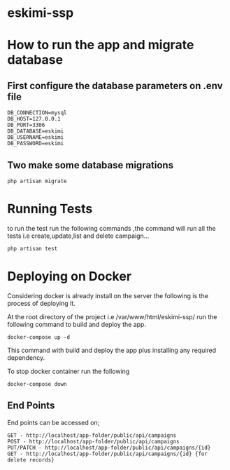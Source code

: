 
# eskimi-ssp


# How to run the app and migrate database 

## First configure the database  parameters on .env file

	DB_CONNECTION=mysql
	DB_HOST=127.0.0.1
	DB_PORT=3306
	DB_DATABASE=eskimi
	DB_USERNAME=eskimi
	DB_PASSWORD=eskimi

## Two make some database migrations

	php artisan migrate 

# Running Tests 
 to run the test run the following commands ,the command will run all the tests i.e create,update,list and delete campaign...

    php artisan test


# Deploying on Docker

Considering docker is already install on the server  the following is the process of deploying it.

At the root directory of the project i.e 
	/var/www/html/eskimi-ssp/ 
run the following command to build and deploy the app.

    docker-compose up -d 

This  command with build and deploy the app plus installing any required dependency.

To stop docker container run the following 

    docker-compose down 
    
## End Points 

End points can be accessed on;

    GET - http://localhost/app-folder/public/api/campaigns
    POST - http://localhost/app-folder/public/api/campaigns
    PUT/PATCH - http://localhost/app-folder/public/api/campaigns/{id}
    GET - http://localhost/app-folder/public/api/campaigns/{id} {for delete records}
    
    
    
    
    
    






